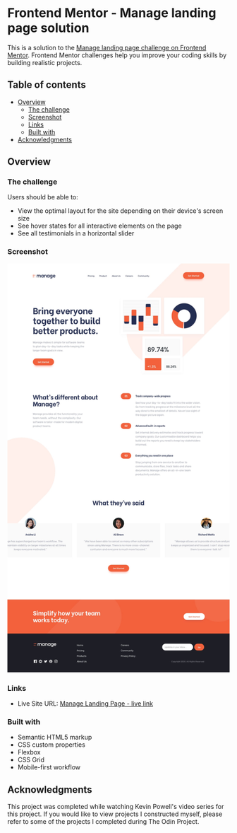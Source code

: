 # Frontend Mentor - Manage landing page solution

This is a solution to the [Manage landing page challenge on Frontend Mentor](https://www.frontendmentor.io/challenges/manage-landing-page-SLXqC6P5). Frontend Mentor challenges help you improve your coding skills by building realistic projects. 

## Table of contents

- [Overview](#overview)
  - [The challenge](#the-challenge)
  - [Screenshot](#screenshot)
  - [Links](#links)
  - [Built with](#built-with)
- [Acknowledgments](#acknowledgments)

## Overview

### The challenge

Users should be able to:

- View the optimal layout for the site depending on their device's screen size
- See hover states for all interactive elements on the page
- See all testimonials in a horizontal slider

### Screenshot

![](/images/manage-landing-page-screenshot.jpg)

### Links

- Live Site URL: [Manage Landing Page - live link](https://kylea99.github.io/manage-landing-page/)

### Built with

- Semantic HTML5 markup
- CSS custom properties
- Flexbox
- CSS Grid
- Mobile-first workflow

## Acknowledgments

This project was completed while watching Kevin Powell's video series for this project.  If you would like to view projects I constructed myself, please refer to some of the projects I completed during The Odin Project.